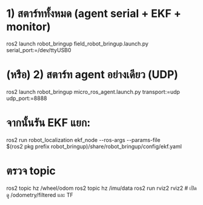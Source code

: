 # 1) สตาร์ททั้งหมด (agent serial + EKF + monitor)
ros2 launch robot_bringup field_robot_bringup.launch.py serial_port:=/dev/ttyUSB0

# (หรือ) 2) สตาร์ท agent อย่างเดียว (UDP)
ros2 launch robot_bringup micro_ros_agent.launch.py transport:=udp udp_port:=8888
# จากนั้นรัน EKF แยก:
ros2 run robot_localization ekf_node --ros-args --params-file \
  $(ros2 pkg prefix robot_bringup)/share/robot_bringup/config/ekf.yaml

# ตรวจ topic
ros2 topic hz /wheel/odom
ros2 topic hz /imu/data
ros2 run rviz2 rviz2  # เปิดดู /odometry/filtered และ TF